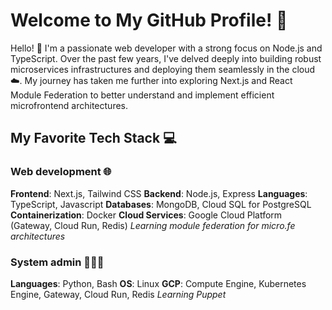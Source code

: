 # Welcome to My GitHub Profile! 🌟
Hello! 👋 I'm a passionate web developer with a strong focus on Node.js and TypeScript. Over the past few years, I've delved deeply into building robust microservices infrastructures and deploying them seamlessly in the cloud ☁️. My journey has taken me further into exploring Next.js and React Module Federation to better understand and implement efficient microfrontend architectures.
## My Favorite Tech Stack 💻
### Web development 🌐
**Frontend**: Next.js, Tailwind CSS
**Backend**: Node.js, Express
**Languages**: TypeScript, Javascript
**Databases**: MongoDB, Cloud SQL for PostgreSQL
**Containerization**: Docker
**Cloud Services**: Google Cloud Platform (Gateway, Cloud Run, Redis)
*Learning module federation for micro.fe architectures*

### System admin 👨🏻‍💻
**Languages**: Python, Bash
**OS**: Linux
**GCP**: Compute Engine, Kubernetes Engine, Gateway, Cloud Run, Redis
*Learning Puppet*
<!---
Pramsh/Pramsh is a ✨ special ✨ repository because its `README.md` (this file) appears on your GitHub profile.
You can click the Preview link to take a look at your changes.
--->
